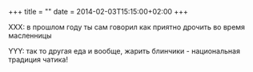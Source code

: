 +++
title = ""
date = 2014-02-03T15:15:00+02:00
+++

XXX: в прошлом году ты сам говорил как приятно дрочить во время масленницы


YYY: так то другая еда и вообще, жарить блинчики - национальная традиция чатика!


